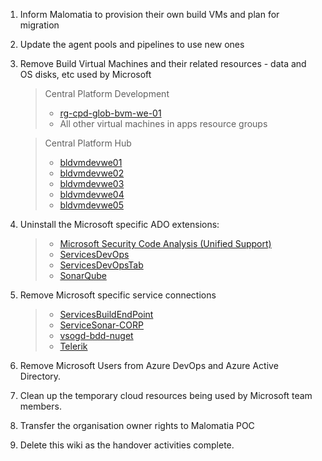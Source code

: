 1. Inform Malomatia to provision their own build VMs and plan for migration
1. Update the agent pools and pipelines to use new ones
1. Remove Build Virtual Machines and their related resources - data and OS disks, etc used by Microsoft
    >Central Platform Development
    >-  [rg-cpd-glob-bvm-we-01](https://portal.azure.com/#@tasmusqcp.onmicrosoft.com/resource/subscriptions/d0694def-b27e-4bb7-900d-437fbeb802da/resourceGroups/rg-cpd-glob-bvm-we-01/overview)
    >- All other virtual machines in apps resource groups

    >Central Platform Hub
    >- [bldvmdevwe01](https://portal.azure.com/#@tasmusqcpprod.onmicrosoft.com/resource/subscriptions/d8c326fb-f8b4-4854-a2af-dd55e86f6117/resourceGroups/rg-cph-pltf-bldvms-prd-we-01/providers/Microsoft.Compute/virtualMachines/bldvmdevwe01)
    >- [bldvmdevwe02](https://portal.azure.com/#@tasmusqcpprod.onmicrosoft.com/resource/subscriptions/d8c326fb-f8b4-4854-a2af-dd55e86f6117/resourceGroups/RG-CPH-PLTF-BLDVMS-PRD-WE-01/providers/Microsoft.Compute/virtualMachines/bldvmdevwe02)
    >- [bldvmdevwe03](https://portal.azure.com/#@tasmusqcpprod.onmicrosoft.com/resource/subscriptions/d8c326fb-f8b4-4854-a2af-dd55e86f6117/resourceGroups/rg-cph-pltf-bldvms-prd-we-01/providers/Microsoft.Compute/virtualMachines/bldvmdevwe03)
    >- [bldvmdevwe04](https://portal.azure.com/#@tasmusqcpprod.onmicrosoft.com/resource/subscriptions/d8c326fb-f8b4-4854-a2af-dd55e86f6117/resourceGroups/rg-cph-pltf-bldvms-prd-we-01/providers/Microsoft.Compute/virtualMachines/bldvmdevwe04)
    >- [bldvmdevwe05](https://portal.azure.com/#@tasmusqcpprod.onmicrosoft.com/resource/subscriptions/d8c326fb-f8b4-4854-a2af-dd55e86f6117/resourceGroups/rg-cph-pltf-bldvms-prd-we-01/providers/Microsoft.Compute/virtualMachines/bldvmdevwe05)

1. Uninstall the Microsoft specific ADO extensions:
    >- [Microsoft Security Code Analysis (Unified Support)](https://dev.azure.com/TASMUCP/_settings/extensions?tab=installed&extension=ms-codeanalysis.vss-microsoft-security-code-analysis-devops)
    >- [ServicesDevOps](https://dev.azure.com/TASMUCP/_settings/extensions?tab=installed&extension=EnterpriseServicesDevOpsTeam.BuildTool-Tasks)
    >- [ServicesDevOpsTab](https://dev.azure.com/TASMUCP/_settings/extensions?tab=installed&extension=EnterpriseServicesDevOpsTeam.ServicesCode-BuildReportTab)
    >- [SonarQube](https://dev.azure.com/TASMUCP/_settings/extensions?tab=installed&extension=SonarSource.sonarqube)

1. Remove Microsoft specific service connections
    >- [ServicesBuildEndPoint](https://dev.azure.com/TASMUCP/TASMU%20Central%20Platform/_settings/adminservices?resourceId=faa0de55-176a-4f89-b775-5e7d1528be93)
    >- [ServiceSonar-CORP](https://dev.azure.com/TASMUCP/TASMU%20Central%20Platform/_settings/adminservices?resourceId=ec940214-bf76-4afd-a2ea-16e9bb43b28a)
    >- [vsogd-bdd-nuget](https://dev.azure.com/TASMUCP/TASMU%20Central%20Platform/_settings/adminservices?resourceId=abb77288-1df8-4945-8579-1eb5e2c09fa1)
    >- [Telerik](https://dev.azure.com/TASMUCP/TASMU%20Central%20Platform/_settings/adminservices?resourceId=95433af2-3073-4654-bcc7-40d9d720e54a)
6. Remove Microsoft Users from Azure DevOps and Azure Active Directory.
7. Clean up the temporary cloud resources being used by Microsoft team members.
8. Transfer the organisation owner rights to Malomatia POC
9. Delete this wiki as the handover activities complete.